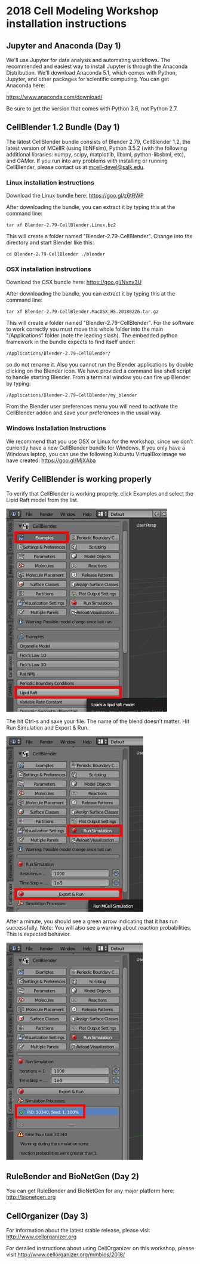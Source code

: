 # 2018 Cell Modeling Workshop installation instructions

## Jupyter and Anaconda (Day 1)

We'll use Jupyter for data analysis and automating workflows. The recommended
and easiest way to install Jupyter is through the Anaconda Distribution. We'll
download Anaconda 5.1, which comes with Python, Jupyter, and other packages for
scientific computing.  You can get Anaconda here:

https://www.anaconda.com/download/

Be sure to get the version that comes with Python 3.6, not Python 2.7.

## CellBlender 1.2 Bundle (Day 1)

The latest CellBlender bundle consists of Blender 2.79, CellBlender 1.2, the
latest version of MCellR (using libNFsim), Python 3.5.2 (with the following
additional libraries: numpy, scipy, matplotlib, libxml, python-libsbml, etc),
and GAMer. If you run into any problems with installing or running CellBlender,
please contact us at mcell-devel@salk.edu.

### Linux installation instructions

Download the Linux bundle here: https://goo.gl/z6tRWP

After downloading the bundle, you can extract it by typing this at the command
line:

    tar xf Blender-2.79-CellBlender.Linux.bz2

This will create a folder named "Blender-2.79-CellBlender". Change into the
directory and start Blender like this:

    cd Blender-2.79-CellBlender ./blender

### OSX installation instructions

Download the OSX bundle here: https://goo.gl/Nvnv3U

After downloading the bundle, you can extract it by typing this at the command
line:

    tar xf Blender-2.79-CellBlender.MacOSX_HS.20180226.tar.gz

This will create a folder named "Blender-2.79-CellBlender". For the software to
work correctly you must move this whole folder into the main "/Applications"
folder (note the leading slash).  The embedded python framework in the bundle
expects to find itself under:
 
    /Applications/Blender-2.79-CellBlender/

so do not rename it. Also you cannot run the Blender applications by double
clicking on the Blender icon. We have provided a command line shell script to
handle starting Blender. From a terminal window you can fire up Blender by
typing:

    /Applications/Blender-2.79-CellBlender/my_blender

From the Blender user preferences menu you will need to activate the
CellBlender addon and save your preferences in the usual way.

### Windows Installation Instructions

We recommend that you use OSX or Linux for the workshop, since we don’t
currently have a new CellBlender bundle for Windows. If you only have a Windows
laptop, you can use the following Xubuntu VirtualBox image we have created:
https://goo.gl/MjXAba

## Verify CellBlender is working properly

To verify that CellBlender is working properly, click Examples and select the
Lipid Raft model from the list.

![Examples](./1.png)

The hit Ctrl-s and save your file. The name of the blend doesn’t matter. Hit
Run Simulation and Export & Run. 

![Run Simulation](./2.png)


After a minute, you should see a green arrow indicating that it has run
successfully. Note: You will also see a warning about reaction probabilities.
This is expected behavior.

![Check results](./3.png)


## RuleBender and BioNetGen (Day 2)

You can get RuleBender and BioNetGen for any major platform here:
http://bionetgen.org 

## CellOrganizer (Day 3)

For information about the latest stable release, please visit
http://www.cellorganizer.org

For detailed instructions about using CellOrganizer on this workshop, please
visit http://www.cellorganizer.org/mmbios/2018/ 
